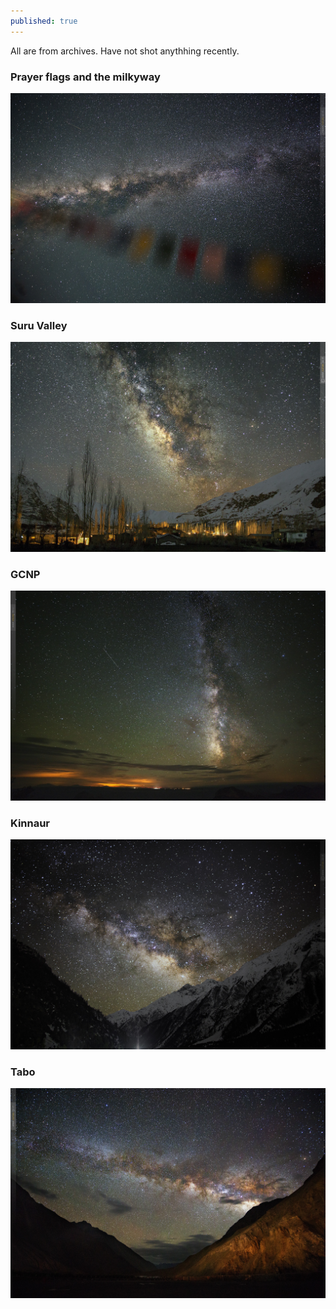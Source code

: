 ```yaml
---
published: true
---
```

All are from archives. Have not shot anythhing recently. 
### Prayer flags and the milkyway
![](/assets/images/Milkyway/Nako68C0118.jpg)

<!-- more --> 
### Suru Valley
![](/assets/images/Milkyway/Kargil68C5267.jpg)

### GCNP
![](/assets/images/Milkyway/GCNP68C9207.jpg)

### Kinnaur
![](/assets/images/Milkyway/Kinnaur68C9211.jpg)

### Tabo
![](/assets/images/Milkyway/Tabo68C0824.jpg)
